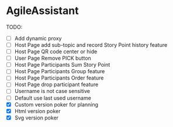 # AgileAssistant

TODO:

- [ ] Add dynamic proxy
- [ ] Host Page add sub-topic and record Story Point history feature
- [ ] Host Page QR code center or hide
- [ ] User Page Remove PICK button
- [ ] Host Page Participants Sum Story Point
- [ ] Host Page Participants Group feature
- [ ] Host Page Participants Order feature
- [ ] Host Page drop participant feature
- [ ] Username is not case sensitive
- [ ] Default use last used username
- [x] Custom version poker for planning
- [x] Html version poker
- [x] Svg version poker
